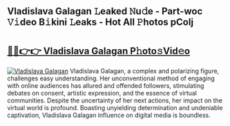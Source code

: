 ## Vladislava Galagan 𝙻eaked 𝙽u𝚍e - Part-woc 𝚅𝚒deo B𝚒kini 𝙻eaks - Hot All 𝙿hotos pColj

# <h2><a href="http://ld1edfz.urlbe.top/?page=Vladislava+Galagan">🔗🔗👉👉 Vladislava Galagan P𝚑oto𝚜Vid𝚎o</a></h2>

[![Vladislava Galagan](https://i.imgur.com/eBuTRDB.gif)](http://ld1edfz.urlbe.top/?page=Vladislava+Galagan)
Vladislava Galagan, a complex and polarizing figure, challenges easy understanding. Her unconventional method of engaging with online audiences has allured and offended followers, stimulating debates on consent, artistic expression, and the essence of virtual communities. Despite the uncertainty of her next actions, her impact on the virtual world is profound. Boasting unyielding determination and undeniable captivation, Vladislava Galagan influence on digital media is boundless.
